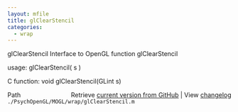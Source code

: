 ```yaml
---
layout: mfile
title: glClearStencil
categories:
  - wrap
---
```


glClearStencil  Interface to OpenGL function glClearStencil

usage:  glClearStencil\( s \)

C function:  void glClearStencil\(GLint s\)


<div class="code_header" style="text-align:right;">
  <span style="float:left;">Path&nbsp;&nbsp;</span> <span class="counter">Retrieve <a href=
  "https://raw.github.com/Psychtoolbox-3/Psychtoolbox-3/beta/./PsychOpenGL/MOGL/wrap/glClearStencil.m">current version from GitHub</a> | View <a href=
  "https://github.com/Psychtoolbox-3/Psychtoolbox-3/commits/beta/./PsychOpenGL/MOGL/wrap/glClearStencil.m">changelog</a></span>
</div>
<div class="code">
  <code>./PsychOpenGL/MOGL/wrap/glClearStencil.m</code>
</div>
